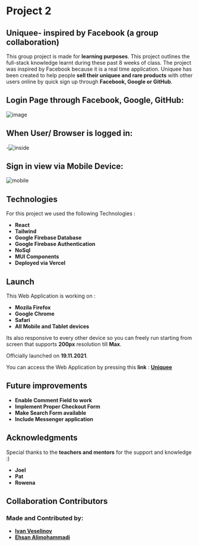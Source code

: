 # Project 2
## Uniquee- inspired by Facebook (a group collaboration)

This group project is made for **learning purposes**.
 This project outlines the full-stack knowledge learnt during these past 8 weeks of class. The project was inspired by Facebook because it is a real time application. Uniquee has been created to help people **sell their uniquee and rare products** with other users online  by quick sign up through **Facebook, Google or GitHub**.

## Login Page through Facebook, Google, GitHub: <bR>


![image](https://firebasestorage.googleapis.com/v0/b/uniquee-2ba51.appspot.com/o/Screen%20Shot%202021-11-23%20at%207.02.51%20pm.png?alt=media&token=edb2f5b8-cdcb-44c7-88e4-1c250a5bf408)

## When User/ Browser is logged in:  <bR>

-![inside](https://firebasestorage.googleapis.com/v0/b/uniquee-2ba51.appspot.com/o/Screen%20Shot%202021-11-23%20at%207.48.48%20pm.png?alt=media&token=30d25be8-6939-40f3-a5aa-1a410cce0f08)


## Sign in view via Mobile Device:  <bR>


![mobile](https://firebasestorage.googleapis.com/v0/b/uniquee-2ba51.appspot.com/o/Screen%20Shot%202021-11-23%20at%207.03.19%20pm.png?alt=media&token=2e1bdfe4-cf6b-41a4-ab81-3329a3db0f39)
## Technologies

For this project we used the following Technologies :

* **React**
* **Tailwind**
* **Google Firebase Database**
* **Google Firebase Authentication**
* **NoSql**
* **MUI Components**
* **Deployed via Vercel**


## Launch

This Web Application is working on :

* **Mozila Firefox**
* **Google Chrome**
* **Safari**
* **All Mobile and Tablet devices**

Its also responsive to every other device so you can freely run
starting from screen that supports **200px** resolution till **Max**.

Officially launched on **19.11.2021**.

You can access the Web Application by pressing
this **link** : **[Uniquee](https://uniquee.vercel.app/)**

## Future improvements

- **Enable Comment Field to work**
- **Implement Proper Checkout Form**
- **Make Search Form available**
- **Include Messenger application**

## Acknowledgments
Special thanks to the **teachers and mentors** for the support and knowledge :)
* **Joel**
* **Pat**
* **Rowena**

## Collaboration  Contributors
### Made and Contributed by: <br>
* **[Ivan Veselinov](https://github.com/ivanveselinov)** <br>
* **[Ehsan Alimohammadi](https://github.com/EhsanAlimo)**
